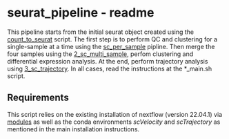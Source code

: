 # seurat_pipeline - readme

This pipeline starts from the initial seurat object created using the [count_to_seurat](../preprocessing/count_to_seurat/count_to_seurat_main.sh) script. The first step is to perform QC and clustering for a single-sample at a time using the [sc_per_sample](seurat_pipeline/1_sc_per_sample) pipline. Then merge the four samples using the [2_sc_multi_sample](seurat_pipeline/2_sc_multi_sample), perfom clustering and differential expression analysis. At the end, perform trajectory analysis using [3_sc_trajectory](seurat_pipeline/3_sc_trajectory). In all cases, read the instructions at the *_main.sh script.

## Requirements

This script relies on the existing installation of nextflow (version 22.04.1) via [modules](https://modules.readthedocs.io/en/latest/) as well as the conda environments *scVelocity* and *scTrajectory* as mentioned in the main installation instructions.
